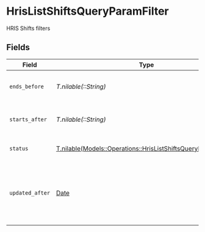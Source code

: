 # HrisListShiftsQueryParamFilter

HRIS Shifts filters


## Fields

| Field                                                                                                                      | Type                                                                                                                       | Required                                                                                                                   | Description                                                                                                                | Example                                                                                                                    |
| -------------------------------------------------------------------------------------------------------------------------- | -------------------------------------------------------------------------------------------------------------------------- | -------------------------------------------------------------------------------------------------------------------------- | -------------------------------------------------------------------------------------------------------------------------- | -------------------------------------------------------------------------------------------------------------------------- |
| `ends_before`                                                                                                              | *T.nilable(::String)*                                                                                                      | :heavy_minus_sign:                                                                                                         | Filter shifts that end before this date                                                                                    | 2024-01-15T17:00                                                                                                           |
| `starts_after`                                                                                                             | *T.nilable(::String)*                                                                                                      | :heavy_minus_sign:                                                                                                         | Filter shifts that start after this date                                                                                   | 2024-01-15T09:00                                                                                                           |
| `status`                                                                                                                   | [T.nilable(Models::Operations::HrisListShiftsQueryParamStatus)](../../models/operations/hrislistshiftsqueryparamstatus.md) | :heavy_minus_sign:                                                                                                         | Filter to select shifts by status                                                                                          |                                                                                                                            |
| `updated_after`                                                                                                            | [Date](https://ruby-doc.org/stdlib-2.6.1/libdoc/date/rdoc/Date.html)                                                       | :heavy_minus_sign:                                                                                                         | Use a string with a date to only select results updated after that given date                                              | 2020-01-01T00:00:00.000Z                                                                                                   |